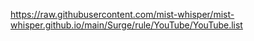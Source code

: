 https://raw.githubusercontent.com/mist-whisper/mist-whisper.github.io/main/Surge/rule/YouTube/YouTube.list
